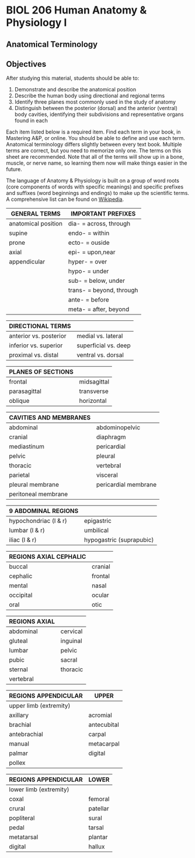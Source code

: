 <p style='text-align: center;'> <h1>BIOL 206 Human Anatomy & Physiology I </h1> </p>
<p style='text-align: center;'> <h2> Anatomical Terminology</h2> </p>

## Objectives

After studying this material, students should be able to:

1. Demonstrate and describe the anatomical position
2. Describe the human body using directional and regional terms
3. Identify three planes most commonly used in the study of anatomy
4. Distinguish between the posterior (dorsal) and the anterior (ventral) body cavities, identifying their subdivisions and representative organs found in each

Each item listed below is a required item. Find each term in your book, in Mastering A&P, or online. You should be able to define and use each term. Anatomical terminology differs slightly between every text book. Multiple terms are correct, but you need to memorize only one. The terms on this sheet are recommended. Note that all of the terms will show up in a bone, muscle, or nerve name, so learning them now will make things easier in the future.

The language of Anatomy & Physiology is built on a group of word roots (core components of words with specific meanings) and specific prefixes and suffixes (word beginnings and endings) to make up the scientific terms. A comprehensive list can be found on [Wikipedia](https://en.wikipedia.org/wiki/List_of_medical_roots,_suffixes_and_prefixes).

| GENERAL TERMS          | IMPORTANT PREFIXES              |
| ---------------------- | ------------------------------- |
| anatomical position    | dia-    = across, through       |
| supine                 | endo-   = within                |
| prone                  | ecto-   = ouside         |
| axial                  | epi-    = upon,near      |
| appendicular           | hyper-  = over           |
|                        | hypo-   = under          |
|                        | sub-    = below, under   |
|                        | trans-  = beyond, through|
|                        | ante-   = before         |
|                        | meta-   = after, beyond  |

| DIRECTIONAL TERMS      |                      |
| ---------------------- | ------------------------------- |
| anterior vs. posterior | medial vs. lateral   |
| inferior vs. superior  | superficial vs. deep |
| proximal vs. distal    | ventral vs. dorsal   |

| PLANES OF SECTIONS     |                                 |
| ---------------------- | ------------------------------- |
| frontal                | midsagittal   |
| parasagittal           | transverse    |
| oblique                | horizontal    |

| CAVITIES AND MEMBRANES||
|-----------------------|----------------|
| abdominal             | abdominopelvic |
| cranial               | diaphragm |
| mediastinum           | pericardial |
| pelvic                | pleural |
| thoracic              | vertebral |
| parietal              | visceral | 
| pleural membrane      | pericardial membrane |
| peritoneal membrane      |  |

| 9 ABDOMINAL REGIONS    |                                 |
| ---------------------- | ------------------------------- |        
| hypochondriac (l & r)  | epigastric |
| lumbar (l & r)         | umbilical |
| iliac (l & r)          | hypogastric (suprapubic)  |    

| REGIONS AXIAL CEPHALIC |                                 |
| ---------------------- | ------------------------------- |
| buccal                 | cranial |
| cephalic               | frontal |
| mental                 | nasal   |
| occipital              | ocular  |
| oral                   | otic    |

| REGIONS AXIAL          |                                 |
| ---------------------- | ------------------------------- |
| abdominal     | cervical |
| gluteal       | inguinal |
| lumbar        | pelvic   |
| pubic         | sacral   |
| sternal       | thoracic |
| vertebral     |          |

| REGIONS APPENDICULAR   |  UPPER                               |
| ---------------------- | ------------------------------- |
| upper limb (extremity) | |
|axillary| acromial |
|brachial| antecubital |
|antebrachial|carpal |
|manual|metacarpal|
|palmar|digital| 
|pollex||

| REGIONS APPENDICULAR   |  LOWER                               |
| ---------------------- | ------------------------------- |
| lower limb (extremity) | 
| coxal| femoral|
|crural| patellar|
|popliteral| sural|
|pedal|tarsal|
|metatarsal| plantar|
|digital|hallux|

      
